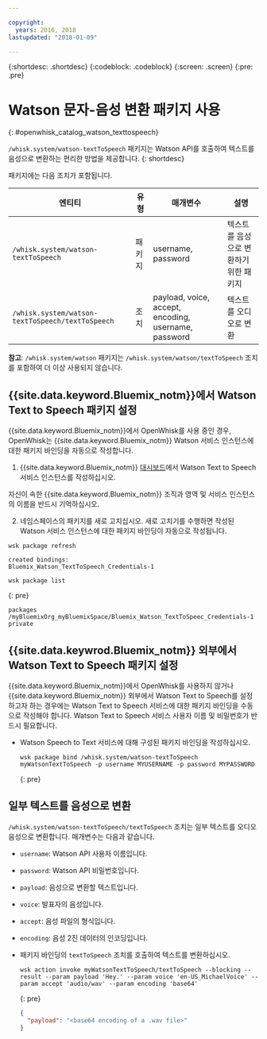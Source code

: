 ```yaml
---

copyright:
  years: 2016, 2018
lastupdated: "2018-01-09"

---
```


{:shortdesc: .shortdesc}
{:codeblock: .codeblock}
{:screen: .screen}
{:pre: .pre}

# Watson 문자-음성 변환 패키지 사용
{: #openwhisk_catalog_watson_texttospeech}

`/whisk.system/watson-textToSpeech` 패키지는 Watson API를 호출하여 텍스트를 음성으로 변환하는 편리한 방법을 제공합니다.
{: shortdesc}

패키지에는 다음 조치가 포함됩니다. 

| 엔티티 | 유형 | 매개변수 | 설명 |
| --- | --- | --- | --- |
| `/whisk.system/watson-textToSpeech` | 패키지 | username, password | 텍스트를 음성으로 변환하기 위한 패키지 |
| `/whisk.system/watson-textToSpeech/textToSpeech` | 조치 | payload, voice, accept, encoding, username, password | 텍스트를 오디오로 변환 |

**참고**: `/whisk.system/watson` 패키지는 `/whisk.system/watson/textToSpeech` 조치를 포함하여 더 이상 사용되지 않습니다. 

## {{site.data.keyword.Bluemix_notm}}에서 Watson Text to Speech 패키지 설정

{{site.data.keyword.Bluemix_notm}}에서 OpenWhisk를 사용 중인 경우, OpenWhisk는 {{site.data.keyword.Bluemix_notm}} Watson 서비스 인스턴스에 대한 패키지 바인딩을 자동으로 작성합니다. 

1. {{site.data.keyword.Bluemix_notm}} [대시보드](http://console.ng.Bluemix.net)에서 Watson Text to Speech 서비스 인스턴스를 작성하십시오. 
  
  자신이 속한 {{site.data.keyword.Bluemix_notm}} 조직과 영역 및 서비스 인스턴스의 이름을 반드시 기억하십시오. 
  
2. 네임스페이스의 패키지를 새로 고치십시오. 새로 고치기를 수행하면 작성된 Watson 서비스 인스턴스에 대한 패키지 바인딩이 자동으로 작성됩니다. 
  ```
  wsk package refresh
  ```
  
  ```
  created bindings:
  Bluemix_Watson_TextToSpeech_Credentials-1
  ```
  
  ```
  wsk package list
  ```
  {: pre}
  
  ```
  packages
  /myBluemixOrg_myBluemixSpace/Bluemix_Watson_TextToSpeec_Credentials-1 private
  ```
  
  
## {{site.data.keywrod.Bluemix_notm}} 외부에서 Watson Text to Speech 패키지 설정

{{site.data.keyword.Bluemix_notm}}에서 OpenWhisk를 사용하지 않거나 {{site.data.keyword.Bluemix_notm}} 외부에서 Watson Text to Speech를 설정하고자 하는 경우에는 Watson Text to Speech 서비스에 대한 패키지 바인딩을 수동으로 작성해야 합니다. Watson Text to Speech 서비스 사용자 이름 및 비밀번호가 반드시 필요합니다. 

- Watson Speech to Text 서비스에 대해 구성된 패키지 바인딩을 작성하십시오. 
  
  ```
  wsk package bind /whisk.system/watson-textToSpeech myWatsonTextToSpeech -p username MYUSERNAME -p password MYPASSWORD
  ```
  {: pre}
  

## 일부 텍스트를 음성으로 변환

`/whisk.system/watson-textToSpeech/textToSpeech` 조치는 일부 텍스트를 오디오 음성으로 변환합니다. 매개변수는 다음과 같습니다. 

- `username`: Watson API 사용자 이름입니다. 
- `password`: Watson API 비밀번호입니다.
- `payload`: 음성으로 변환할 텍스트입니다. 
- `voice`: 발표자의 음성입니다. 
- `accept`: 음성 파일의 형식입니다. 
- `encoding`: 음성 2진 데이터의 인코딩입니다. 


- 패키지 바인딩의 `textToSpeech` 조치를 호출하여 텍스트를 변환하십시오. 
  
  ```
  wsk action invoke myWatsonTextToSpeech/textToSpeech --blocking --result --param payload 'Hey.' --param voice 'en-US_MichaelVoice' --param accept 'audio/wav' --param encoding 'base64'
  ```
  {: pre}
  
  ```json
  {
    "payload": "<base64 encoding of a .wav file>"
  }
  ```
  
